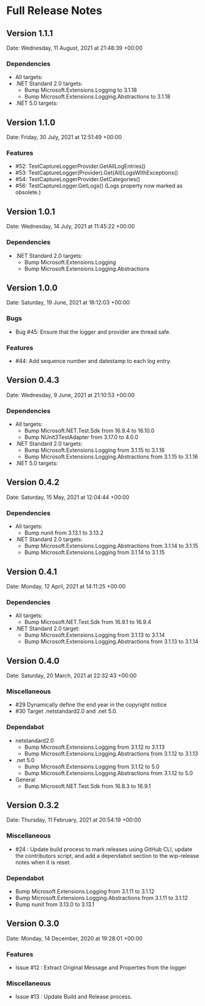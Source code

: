 # Full Release Notes

## Version 1.1.1

Date: Wednesday, 11 August, 2021 at 21:48:39 +00:00

### Dependencies

- All targets:
- .NET Standard 2.0 targets:
  - Bump Microsoft.Extensions.Logging to 3.1.18
  - Bump Microsoft.Extensions.Logging.Abstractions to 3.1.18
- .NET 5.0 targets:



## Version 1.1.0

Date: Friday, 30 July, 2021 at 12:51:49 +00:00

### Features

- #52: TestCaptureLoggerProvider.GetAllLogEntries()
- #53: TestCaptureLogger(Provider).Get(All)LogsWithExceptions()
- #54: TestCaptureLoggerProvider.GetCategories()
- #56: TestCaptureLogger.GetLogs() (Logs property now marked as obsolete.)


## Version 1.0.1

Date: Wednesday, 14 July, 2021 at 11:45:22 +00:00

### Dependencies

- .NET Standard 2.0 targets:
  - Bump Microsoft.Extensions.Logging
  - Bump Microsoft.Extensions.Logging.Abstractions

## Version 1.0.0

Date: Saturday, 19 June, 2021 at 18:12:03 +00:00

### Bugs

- Bug #45: Ensure that the logger and provider are thread safe.

### Features

- #44: Add sequence number and datestamp to each log entry.

## Version 0.4.3

Date: Wednesday, 9 June, 2021 at 21:10:53 +00:00

### Dependencies

- All targets:
  - Bump Microsoft.NET.Test.Sdk from 16.9.4 to 16.10.0
  - Bump NUnit3TestAdapter from 3.17.0 to 4.0.0
- .NET Standard 2.0 targets:
  - Bump Microsoft.Extensions.Logging from 3.1.15 to 3.1.16
  - Bump Microsoft.Extensions.Logging.Abstractions from 3.1.15 to 3.1.16
- .NET 5.0 targets:

## Version 0.4.2

Date: Saturday, 15 May, 2021 at 12:04:44 +00:00

### Dependencies

- All targets:
  - Bump nunit from 3.13.1 to 3.13.2
- .NET Standard 2.0 targets:
  - Bump Microsoft.Extensions.Logging.Abstractions from 3.1.14 to 3.1.15
  - Bump Microsoft.Extensions.Logging from 3.1.14 to 3.1.15

## Version 0.4.1

Date: Monday, 12 April, 2021 at 14:11:25 +00:00

### Dependencies

- All targets:
  - Bump Microsoft.NET.Test.Sdk from 16.9.1 to 16.9.4
- .NET Standard 2.0 target:
  - Bump Microsoft.Extensions.Logging from 3.1.13 to 3.1.14
  - Bump Microsoft.Extensions.Logging.Abstractions from 3.1.13 to 3.1.14

## Version 0.4.0

Date: Saturday, 20 March, 2021 at 22:32:43 +00:00

### Miscellaneous

- #29 Dynamically define the end year in the copyright notice
- #30 Target .netstandard2.0 and .net 5.0.

### Dependabot

- netstandard2.0
  - Bump Microsoft.Extensions.Logging from 3.1.12 to 3.1.13
  - Bump Microsoft.Extensions.Logging.Abstractions from 3.1.12 to 3.1.13
- .net 5.0
  - Bump Microsoft.Extensions.Logging from 3.1.12 to 5.0
  - Bump Microsoft.Extensions.Logging.Abstractions from 3.1.12 to 5.0
- General
  - Bump Microsoft.NET.Test.Sdk from 16.8.3 to 16.9.1

## Version 0.3.2

Date: Thursday, 11 February, 2021 at 20:54:19 +00:00

### Miscellaneous

- #24 : Update build process to mark releases using GitHub CLI, update the contributors script, and add a dependabot section to the wip-release notes when it is reset.

### Dependabot

- Bump Microsoft.Extensions.Logging from 3.1.11 to 3.1.12
- Bump Microsoft.Extensions.Logging.Abstractions from 3.1.11 to 3.1.12
- Bump nunit from 3.13.0 to 3.13.1

## Version 0.3.0

Date: Monday, 14 December, 2020 at 19:28:01 +00:00

### Features

* Issue #12 : Extract Original Message and Properties from the logger

### Miscellaneous

* Issue #13 : Update Build and Release process.

